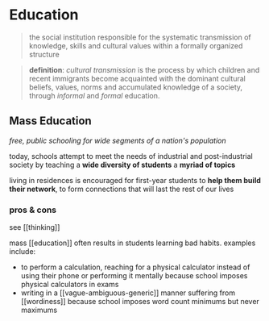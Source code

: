 # Education

> the social institution responsible for the systematic transmission of knowledge, skills and cultural values within a formally organized structure

> **definition**: _cultural transmission_ is the process by which children and recent immigrants become acquainted with the dominant cultural beliefs, values, norms and accumulated knowledge of a society, through _informal_ and _formal_ education.

## Mass Education

_free, public schooling for wide segments of a nation's population_

today, schools attempt to meet the needs of industrial and post-industrial society by teaching a **wide diversity of students** a **myriad of topics**

living in residences is encouraged for first-year students to **help them build their network**, to form connections that will last the rest of our lives

### pros & cons

see [[thinking]]

mass [[education]] often results in students learning bad habits. examples include:

- to perform a calculation, reaching for a physical calculator instead of using their phone or performing it mentally because school imposes physical calculators in exams
- writing in a [[vague-ambiguous-generic]] manner suffering from [[wordiness]] because school imposes word count minimums but never maximums

